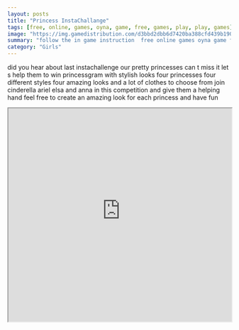 ```yaml
---
layout: posts
title: "Princess InstaChallange"
tags: [free, online, games, oyna, game, free, games, play, play, games]
image: "https://img.gamedistribution.com/d3bbd2dbb6d7420ba388cfd439b190cb.jpg"
summary: "follow the in game instruction  free online games oyna game free games play play games"
category: "Girls"
---
```


did you hear about last instachallenge our pretty princesses can t miss it let s help them to win princessgram with stylish looks four princesses four different styles four amazing looks and a lot of clothes to choose from join cinderella ariel elsa and anna in this competition and give them a helping hand feel free to create an amazing look for each princess and have fun

<iframe width="100%" height="480px;" src="https://html5.gamedistribution.com/d3bbd2dbb6d7420ba388cfd439b190cb/"></iframe>
